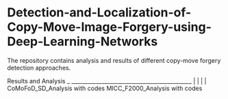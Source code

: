 # Detection-and-Localization-of-Copy-Move-Image-Forgery-using-Deep-Learning-Networks

The repository contains analysis and results of different copy-move forgery detection approaches.

Results and Analysis _ ____________________________________________
                      |                                            |
                      |                                            |
        CoMoFoD_SD_Analysis with codes              MICC_F2000_Analysis with codes
